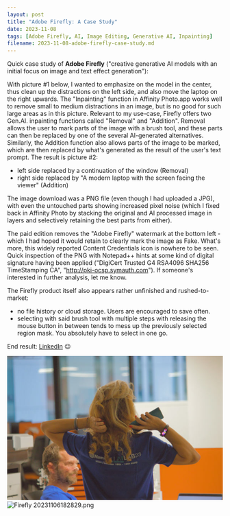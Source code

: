 ```yaml
---
layout: post
title: "Adobe Firefly: A Case Study"
date: 2023-11-08
tags: [Adobe Firefly, AI, Image Editing, Generative AI, Inpainting]
filename: 2023-11-08-adobe-firefly-case-study.md
---
```


Quick case study of **Adobe Firefly** ("creative generative AI models with an initial focus on image and text effect generation"):

With picture #1 below, I wanted to emphasize on the model in the center, thus clean up the distractions on the left side, and also move the laptop on the right upwards. The "Inpainting" function in Affinity Photo.app works well to remove small to medium distractions in an image, but is no good for such large areas as in this picture. Relevant to my use-case, Firefly offers two Gen.AI. inpainting functions called "Removal" and "Addition". Removal allows the user to mark parts of the image with a brush tool, and these parts can then be replaced by one of the several AI-generated alternatives. Similarly, the Addition function also allows parts of the image to be marked, which are then replaced by what's generated as the result of the user's text prompt. The result is picture #2:

- left side replaced by a continuation of the window (Removal)
- right side replaced by "A modern laptop with the screen facing the viewer" (Addition)

The image download was a PNG file (even though I had uploaded a JPG), with even the untouched parts showing increased pixel noise (which I fixed back in Affinity Photo by stacking the original and AI processed image in layers and selectively retaining the best parts from either).

The paid edition removes the "Adobe Firefly" watermark at the bottom left - which I had hoped it would retain to clearly mark the image as Fake. What's more, this widely reported Content Credentials icon is nowhere to be seen. Quick inspection of the PNG with Notepad++ hints at some kind of digital signature having been applied ("DigiCert Trusted G4 RSA4096 SHA256 TimeStamping CA", "http://pki-ocsp.symauth.com"). If someone's interested in further analysis, let me know.

The Firefly product itself also appears rather unfinished and rushed-to-market:

- no file history or cloud storage. Users are encouraged to save often.
- selecting with said brush tool with multiple steps with releasing the mouse button in between tends to mess up the previously selected region mask. You absolutely have to select in one go.

End result: [LinkedIn](https://www.linkedin.com/posts/nilsdurner_ai-namirial-generativeai-activity-7128121543137628160-xL2M) 😉

![IMG_5858-brighter.jpg](assets/img/IMG_5858-brighter.jpg)\
![Firefly 20231106182829.png](assets/img/Firefly%2020231106182829.png)
